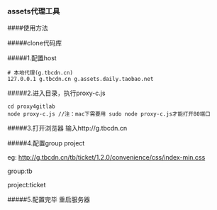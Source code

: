 ### assets代理工具

####使用方法

#####clone代码库 

#####1.配置host  

```
# 本地代理(g.tbcdn.cn)
127.0.0.1 g.tbcdn.cn g.assets.daily.taobao.net
```

#####2.进入目录，执行proxy-c.js
```
cd proxy4gitlab
node proxy-c.js //注：mac下需要用 sudo node proxy-c.js才能打开80端口
```

#####3.打开浏览器 输入http://g.tbcdn.cn

#####4.配置group project

eg: http://g.tbcdn.cn/tb/ticket/1.2.0/convenience/css/index-min.css

group:tb   

project:ticket  

#####5.配置完毕 重启服务器



